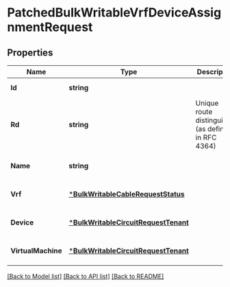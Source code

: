 # PatchedBulkWritableVrfDeviceAssignmentRequest

## Properties
Name | Type | Description | Notes
------------ | ------------- | ------------- | -------------
**Id** | **string** |  | [default to null]
**Rd** | **string** | Unique route distinguisher (as defined in RFC 4364) | [optional] [default to null]
**Name** | **string** |  | [optional] [default to null]
**Vrf** | [***BulkWritableCableRequestStatus**](BulkWritableCableRequest_status.md) |  | [optional] [default to null]
**Device** | [***BulkWritableCircuitRequestTenant**](BulkWritableCircuitRequest_tenant.md) |  | [optional] [default to null]
**VirtualMachine** | [***BulkWritableCircuitRequestTenant**](BulkWritableCircuitRequest_tenant.md) |  | [optional] [default to null]

[[Back to Model list]](../README.md#documentation-for-models) [[Back to API list]](../README.md#documentation-for-api-endpoints) [[Back to README]](../README.md)

